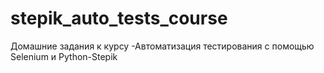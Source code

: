 # stepik_auto_tests_course
Домашние задания к курсу -Автоматизация тестирования с помощью Selenium и Python-Stepik

